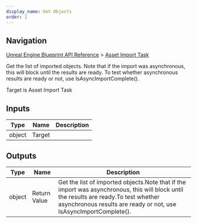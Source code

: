 ```yaml
---
display_name: Get Objects
order: 1
---
```

## Navigation

[Unreal Engine Blueprint API Reference](https://dev.epicgames.com/documentation/en-us/unreal-engine/BlueprintAPI) > [Asset Import Task](https://dev.epicgames.com/documentation/en-us/unreal-engine/BlueprintAPI/AssetImportTask)

Get the list of imported objects.
Note that if the import was asynchronous, this will block until the results are ready.
To test whether asynchronous results are ready or not, use IsAsyncImportComplete().

Target is Asset Import Task

## Inputs

| Type | Name | Description |
| --- | --- | --- |
| object | Target |  |

## Outputs

| Type | Name | Description |
| --- | --- | --- |
| object | Return Value | Get the list of imported objects.Note that if the import was asynchronous, this will block until the results are ready.To test whether asynchronous results are ready or not, use IsAsyncImportComplete(). |
